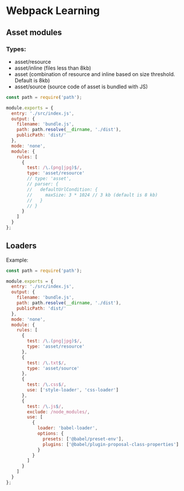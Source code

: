 # Webpack Learning

## Asset modules

### Types: <br>

- asset/resource <br>
- asset/inline (files less than 8kb) <br>
- asset (combination of resource and inline based on size threshold. Default is 8kb) <br>
- asset/source (source code of asset is bundled with JS)

```js
const path = require('path');

module.exports = {
  entry: './src/index.js',
  output: {
    filename: 'bundle.js',
    path: path.resolve(__dirname, './dist'),
    publicPath: 'dist/'
  },
  mode: 'none',
  module: {
    rules: [
      {
        test: /\.(png|jpg)$/,
        type: 'asset/resource'
        // type: 'asset',
        // parser: {
        //   defaultUrlCondition: {
        //     maxSize: 3 * 1024 // 3 kb (default is 8 kb)
        //   }
        // }
      }
    ]
  }
};
```

## Loaders

Example:

```js
const path = require('path');

module.exports = {
  entry: './src/index.js',
  output: {
    filename: 'bundle.js',
    path: path.resolve(__dirname, './dist'),
    publicPath: 'dist/'
  },
  mode: 'none',
  module: {
    rules: [
      {
        test: /\.(png|jpg)$/,
        type: 'asset/resource'
      },
      {
        test: /\.txt$/,
        type: 'asset/source'
      },
      {
        test: /\.css$/,
        use: ['style-loader', 'css-loader']
      },
      {
        test: /\.js$/,
        exclude: /node_modules/,
        use: [
          {
            loader: 'babel-loader',
            options: {
              presets: ['@babel/preset-env'],
              plugins: ['@babel/plugin-proposal-class-properties']
            }
          }
        ]
      }
    ]
  }
};
```
